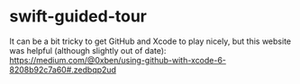 # swift-guided-tour

It can be a bit tricky to get GitHub and Xcode to play nicely, but this website was helpful (although slightly out of date):  
https://medium.com/@0xben/using-github-with-xcode-6-8208b92c7a60#.zedbqp2ud
